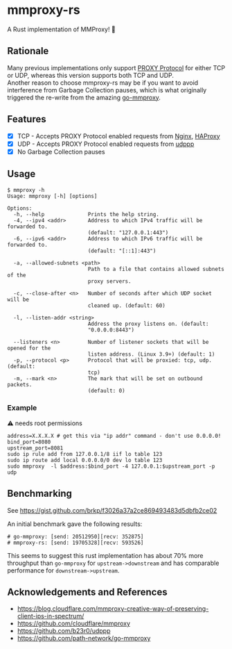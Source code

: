 # mmproxy-rs

A Rust implementation of MMProxy! 🚀

## Rationale

Many previous implementations only support [PROXY Protocol](https://www.haproxy.org/download/1.8/doc/proxy-protocol.txt) for either TCP or UDP, whereas this version supports both TCP and UDP.<br>
Another reason to choose mmproxy-rs may be if you want to avoid interference from Garbage Collection pauses, which is what originally triggered the re-write from the amazing [go-mmproxy](https://github.com/path-network/go-mmproxy).

## Features

- [x] TCP - Accepts PROXY Protocol enabled requests from [Nginx](https://docs.nginx.com/nginx/admin-guide/load-balancer/using-proxy-protocol/#proxy-protocol-for-a-tcp-connection-to-an-upstream), [HAProxy](https://www.haproxy.org/download/1.8/doc/proxy-protocol.txt)
- [x] UDP - Accepts PROXY Protocol enabled requests from [udppp](https://github.com/b23r0/udppp)
- [x] No Garbage Collection pauses

## Usage

```
$ mmproxy -h
Usage: mmproxy [-h] [options]

Options:
  -h, --help              Prints the help string.
  -4, --ipv4 <addr>       Address to which IPv4 traffic will be forwarded to.
                          (default: "127.0.0.1:443")
  -6, --ipv6 <addr>       Address to which IPv6 traffic will be forwarded to.
                          (default: "[::1]:443")

  -a, --allowed-subnets <path>
                          Path to a file that contains allowed subnets of the
                          proxy servers.

  -c, --close-after <n>   Number of seconds after which UDP socket will be
                          cleaned up. (default: 60)

  -l, --listen-addr <string>
                          Address the proxy listens on. (default:
                          "0.0.0.0:8443")

  --listeners <n>         Number of listener sockets that will be opened for the
                          listen address. (Linux 3.9+) (default: 1)
  -p, --protocol <p>      Protocol that will be proxied: tcp, udp. (default:
                          tcp)
  -m, --mark <n>          The mark that will be set on outbound packets.
                          (default: 0)
```

### Example

:warning: needs root permissions

```terminal
address=X.X.X.X # get this via "ip addr" command - don't use 0.0.0.0!
bind_port=8080
upstream_port=8081
sudo ip rule add from 127.0.0.1/8 iif lo table 123
sudo ip route add local 0.0.0.0/0 dev lo table 123
sudo mmproxy  -l $address:$bind_port -4 127.0.0.1:$upstream_port -p udp
```

## Benchmarking

See https://gist.github.com/brkp/f3026a37a2ce869493483d5dbfb2ce02

An initial benchmark gave the following results:

```
# go-mmproxy: [send: 20512950][recv: 352875]
# mmproxy-rs: [send: 19705328][recv: 593526]
```

This seems to suggest this rust implementation has about 70% more throughput than `go-mmproxy` for `upstream->downstream` and has comparable performance for `downstream->upstream`.

## Acknowledgements and References

- https://blog.cloudflare.com/mmproxy-creative-way-of-preserving-client-ips-in-spectrum/
- https://github.com/cloudflare/mmproxy
- https://github.com/b23r0/udppp
- https://github.com/path-network/go-mmproxy
